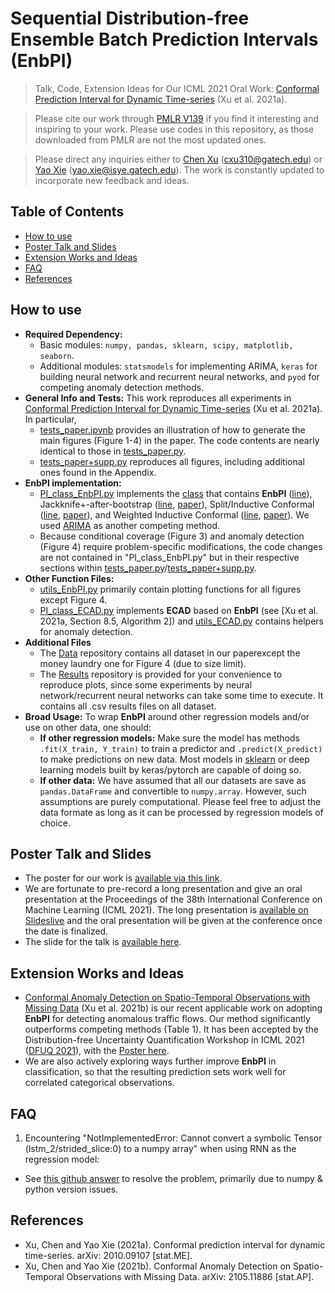 # Sequential Distribution-free Ensemble Batch Prediction Intervals (EnbPI)

> Talk, Code, Extension Ideas for Our ICML 2021 Oral Work: [Conformal Prediction Interval for Dynamic Time-series](https://arxiv.org/abs/2010.09107) (Xu et al. 2021a). <!-- Please refer to codes in this repository for usage, as those downloaded from [PMLR]() had not been clearly explained. --> <!-- Put a link here once PMLR shows my work -->

> Please cite our work through [PMLR V139](http://proceedings.mlr.press/v139/xu21h.html) if you find it interesting and inspiring to your work. Please use codes in this repository, as those downloaded from PMLR are not the most updated ones.

> Please direct any inquiries either to [Chen Xu](https://sites.gatech.edu/chenxu97/) (cxu310@gatech.edu) or [Yao Xie](https://www2.isye.gatech.edu/~yxie77/index.html) (yao.xie@isye.gatech.edu). The work is constantly updated to incorporate new feedback and ideas. 

## Table of Contents
* [How to use](#how-to-use)
* [Poster Talk and Slides](#poster-talk-and-slides)
* [Extension Works and Ideas](#extension-works-and-ideas)
* [FAQ](#faq)
* [References](#references)
<!-- * [License](#license) -->

## How to use
- **Required Dependency:** 
  - Basic modules: `numpy, pandas, sklearn, scipy, matplotlib, seaborn`.
  - Additional modules: `statsmodels` for implementing ARIMA, `keras` for building neural network and recurrent neural networks, and `pyod` for competing anomaly detection methods.
- **General Info and Tests:** This work reproduces all experiments in [Conformal Prediction Interval for Dynamic Time-series](https://arxiv.org/abs/2010.09107) (Xu et al. 2021a). In particular, 
  - [tests_paper.ipynb](https://github.com/hamrel-cxu/EnbPI/blob/main/tests_paper.ipynb) provides an illustration of how to generate the main figures (Figure 1-4) in the paper. The code contents are nearly identical to those in [tests_paper.py](https://github.com/hamrel-cxu/EnbPI/blob/main/tests_paper.py). 
  - [tests_paper+supp.py](https://github.com/hamrel-cxu/EnbPI/blob/main/tests_paper%2Bsupp.py) reproduces all figures, including additional ones found in the Appendix.
- **EnbPI implementation:** 
  - [PI_class_EnbPI.py](https://github.com/hamrel-cxu/EnbPI/blob/main/PI_class_EnbPI.py) implements the [class](https://github.com/hamrel-cxu/EnbPI/blob/85245eb51adb5276b17b320be6cf1f83629b712b/PI_class_EnbPI.py#L20) that contains **EnbPI** ([line](https://github.com/hamrel-cxu/EnbPI/blob/85245eb51adb5276b17b320be6cf1f83629b712b/PI_class_EnbPI.py#L119)), Jackknife+-after-bootstrap ([line](https://github.com/hamrel-cxu/EnbPI/blob/85245eb51adb5276b17b320be6cf1f83629b712b/PI_class_EnbPI.py#L192), [paper](https://proceedings.neurips.cc/paper/2020/hash/2b346a0aa375a07f5a90a344a61416c4-Abstract.html)), Split/Inductive Conformal ([line](https://github.com/hamrel-cxu/EnbPI/blob/85245eb51adb5276b17b320be6cf1f83629b712b/PI_class_EnbPI.py#L222), [paper](https://www.intechopen.com/books/tools_in_artificial_intelligence/inductive_conformal_prediction__theory_and_application_to_neural_networks)), and Weighted Inductive Conformal ([line](https://github.com/hamrel-cxu/EnbPI/blob/85245eb51adb5276b17b320be6cf1f83629b712b/PI_class_EnbPI.py#L266), [paper](https://www.stat.cmu.edu/~ryantibs/papers/weightedcp.pdf)). We used [ARIMA](https://github.com/hamrel-cxu/EnbPI/blob/85245eb51adb5276b17b320be6cf1f83629b712b/PI_class_EnbPI.py#L318) as another competing method. 
  - Because conditional coverage (Figure 3) and anomaly detection (Figure 4) require problem-specific modifications, the code changes are not contained in "PI_class_EnbPI.py" but in their respective sections within [tests_paper.py](https://github.com/hamrel-cxu/EnbPI/blob/main/tests_paper.py)/[tests_paper+supp.py](https://github.com/hamrel-cxu/EnbPI/blob/main/tests_paper%2Bsupp.py).
- **Other Function Files:** 
  - [utils_EnbPI.py](https://github.com/hamrel-cxu/EnbPI/blob/main/utils_EnbPI.py) primarily contain plotting functions for all figures except Figure 4.
  - [PI_class_ECAD.py](https://github.com/hamrel-cxu/EnbPI/blob/main/PI_class_ECAD.py) implements **ECAD** based on **EnbPI** (see [Xu et al. 2021a, Section 8.5, Algorithm 2]) and [utils_ECAD.py](https://github.com/hamrel-cxu/EnbPI/blob/main/utils_ECAD.py) contains helpers for anomaly detection.
- **Additional Files** 
  - The [Data](https://github.com/hamrel-cxu/EnbPI/tree/main/Data) repository contains all dataset in our paperexcept the money laundry one for Figure 4 (due to size limit). 
  - The [Results](https://github.com/hamrel-cxu/EnbPI/tree/main/Results) repository is provided for your convenience to reproduce plots, since some experiments by neural network/recurrent neural networks can take some time to execute. It contains all .csv results files on all dataset.
- **Broad Usage:** To wrap **EnbPI** around other regression models and/or use on other data, one should:
  - **If other regression models:** Make sure the model has methods `.fit(X_train, Y_train)` to train a predictor and `.predict(X_predict)` to make predictions on new data. Most models in [sklearn](https://scikit-learn.org/stable/supervised_learning.html) or deep learning models built by keras/pytorch are capable of doing so.
  - **If other data:** We have assumed that all our datasets are save as `pandas.DataFrame` and convertible to `numpy.array`. However, such assumptions are purely computational. Please feel free to adjust the data formate as long as it can be processed by regression models of choice.

## Poster Talk and Slides

- The poster for our work is [available via this link](https://github.com/hamrel-cxu/EnbPI/blob/main/ICML%20Poster.png).
- We are fortunate to pre-record a long presentation and give an oral presentation at the Proceedings of the 38th International Conference on Machine Learning (ICML 2021). The long presentation is [available on Slideslive](https://recorder-v3.slideslive.com/?share=37762&s=ee12530c-5218-4c9e-8bb3-5107ceb79f41) and the oral presentation will be given at the conference once the date is finalized.
- The slide for the talk is [available here](https://github.com/hamrel-cxu/EnbPI/blob/main/ICML2021_Slide.pdf).

## Extension Works and Ideas
- [Conformal Anomaly Detection on Spatio-Temporal Observations with Missing Data](https://arxiv.org/abs/2105.11886) (Xu et al. 2021b) is our recent applicable work on adopting **EnbPI** for detecting anomalous traffic flows. Our method significantly outperforms competing methods (Table 1). It has been accepted by the Distribution-free Uncertainty Quantification Workshop in ICML 2021 ([DFUQ 2021](https://sites.google.com/berkeley.edu/dfuq21/)), with the [Poster here](https://github.com/hamrel-cxu/EnbPI/blob/main/DFUQ%202021%20Anomaly%20Detection%20Poster.png).
- We are also actively exploring ways further improve **EnbPI** in classification, so that the resulting prediction sets work well for correlated categorical observations.

## FAQ
1. Encountering "NotImplementedError: Cannot convert a symbolic Tensor (lstm_2/strided_slice:0) to a numpy array" when using RNN as the regression model:
- See [this github answer](https://stackoverflow.com/questions/66207609/notimplementederror-cannot-convert-a-symbolic-tensor-lstm-2-strided-slice0-t) to resolve the problem, primarily due to numpy & python version issues.

## References
- Xu, Chen and Yao Xie (2021a). Conformal prediction interval for dynamic time-series. arXiv: 2010.09107 [stat.ME].
- Xu, Chen and Yao Xie (2021b). Conformal Anomaly Detection on Spatio-Temporal Observations with Missing Data. arXiv: 2105.11886 [stat.AP].

